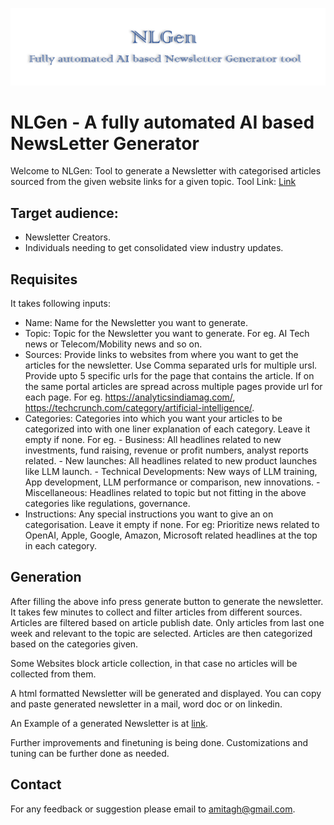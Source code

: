 ![NLGen - A fully automated AI based NewsLetter Generator](NLGen-Logo.png)
# NLGen - A fully automated AI based NewsLetter Generator
Welcome to NLGen: Tool to generate a Newsletter with categorised articles sourced from the given website links for a given topic.
Tool Link: [Link](https://amitagh-nl-gen-public.hf.space)

## Target audience:
* Newsletter Creators.
* Individuals needing to get  consolidated view industry updates.

## Requisites
It takes following inputs:
* Name: Name for the Newsletter you want to generate.
* Topic: Topic for the Newsletter you want to generate. For eg. AI Tech news or Telecom/Mobility news and so on.
* Sources: Provide links to websites from where you want to get the articles for the newsletter. Use Comma separated urls for multiple ursl. Provide upto 5 specific urls for the page that contains the article. If on the same portal articles are spread across multiple pages provide url for each page. For eg. https://analyticsindiamag.com/, https://techcrunch.com/category/artificial-intelligence/. 
* Categories: Categories into which you want your articles to be categorized into with one liner explanation of each category. Leave it empty if none. For eg. - Business: All headlines related to new investments, fund raising, revenue or profit numbers, analyst reports related. - New launches: All headlines related to new product launches like LLM launch. - Technical Developments: New ways of LLM training, App development, LLM performance or comparison, new innovations. - Miscellaneous: Headlines related to topic but not fitting in the above categories like regulations, governance.
* Instructions: Any special instructions you want to give an on categorisation. Leave it empty if none. For eg: Prioritize news related to OpenAI, Apple, Google, Amazon, Microsoft related headlines at the top in each category.

## Generation
After filling the above info press generate button to generate the newsletter. It takes few minutes to collect and filter articles from different sources. Articles are filtered based on article publish date. Only articles from last one week and relevant to the topic are selected. Articles are then categorized based on the categories given.

Some Websites block article collection, in that case no articles will be collected from them.

A html formatted Newsletter will be generated and displayed. You can copy and paste generated newsletter in a mail, word doc or on linkedin. 

An Example of a generated Newsletter is at [link](https://www.linkedin.com/pulse/ai-insights-25th-june-2024-amit-ghadge-9v3gf).

Further improvements and finetuning is being done. Customizations and tuning can be further done as needed.

## Contact
For any feedback or suggestion please email to amitagh@gmail.com.


